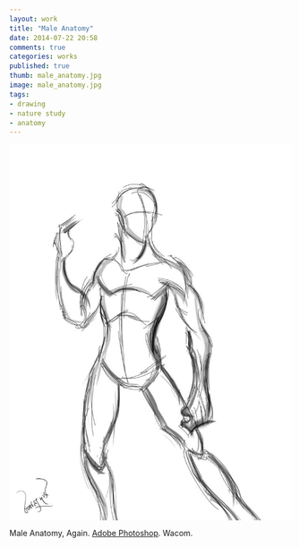```yaml
---
layout: work
title: "Male Anatomy"
date: 2014-07-22 20:58
comments: true
categories: works
published: true
thumb: male_anatomy.jpg
image: male_anatomy.jpg
tags:
- drawing
- nature study
- anatomy
---
```

<img src="/images/works/male_anatomy.jpg" align="middle"/>

Male Anatomy, Again. [Adobe Photoshop](https://www.facebook.com/Photoshop). Wacom.